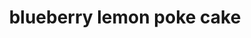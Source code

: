 ---
servings:
notes: This cake must be refrigerated
directions: |-
  * Preheat oven to 350°f
  * Prepare cake according to the instructions and ingredients listed on the box
  * Beat on medium speed until well combined
  * Bake cake in 9 inch by 13 inch pan for 20-22 minutes
  * Check for doneness by inserting a toothpick into the middle of the cake (if the toothpick comes out clean your cake is done)
  * Remove from oven and allow to cool for 10 minutes

  To prepare the blueberry sauce
  * Start by rinsing the berries
  * In a medium-sized sauce pan combine blueberries, sugar, flour and water; stir well
  * Cook over medium-high heat until mixture starts to bubble, stirring often
  * Turn down heat and let simmer to allow the blueberries to soften
  * Cook until sauce thickens; maybe 10-15 minutes
  * Stir often so the bottom does not burn
  * Allow to cool for 20 minutes, refrigerate if necessary
  * while the cake is still warm take the end of a wooden spoon or another round object and poke holes all over the top of your cake
  * Allow to cool for another 20 minutes

  To prepare the pudding filling
  * Combine cheesecake pudding with milk and whisk until the pudding is dissolved
  * Pour pudding over top of cake, filling the holes
  * Refrigerate at least 10 minutes until the pudding is firm
  * Pour blueberry sauce over top of the cake and refrigerate until cake and toppings are cooled
  * Remove the cream cheese from the refrigerator 15-20 minutes before preparing the whipped topping
  * At the same time put your mixing bowl and wire whisk in the freezer to help it get very cold (this is optional but something I usually do)
  * Beat cream cheese on medium-high speed for 2-3 minutes until cream cheese is smooth and free of lumps
  * Scrape down the sides of the bowl occasionally
  * Add 3 tablespoons of the heavy whipping cream and beat it into the cream cheese until the cream cheese resembles a liquid mixture
  * Then add the remaining heavy whipping cream and beat on medium-high speed
  * Once the cream starts to thicken slowly add the powdered sugar and beat until stiff peaks form
  * Spread over cooled cake
ingredients: |-
  * 1 box white or vanilla cake mix
  * 1 pkg instant lemon cheesecake or vanilla pudding (3.4 oz)
  * 1 ½ c milk

  For the blueberry sauce
  * 12 oz blueberries rinsed
  * 3 tbsp sugar
  * 1 tbsp flour
  * 1 tbsp water

  For the whipped cream
  * 1 pkg cream cheese (8 oz) at room temperature
  * 1 pint heavy whipping cream (16 oz)
  * 2 c powdered sugar
rating: 4
ease: intermediate
category: dessert
subcategory: cake
href: 'https://beyondfrosting.com/2015/07/09/blueberry-cheesecake-poke-cake/'
totalTime:
cookTime:
prepTime:
title: blueberry lemon poke cake
path: /blueberry-lemon-poke-cake
---